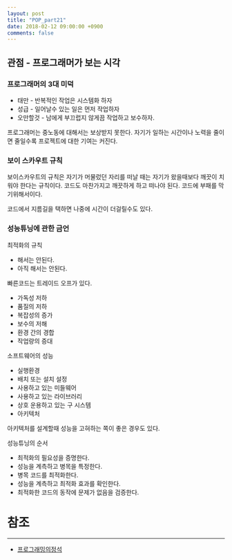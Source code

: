 ```yaml
---
layout: post
title: "POP_part21"
date: 2018-02-12 09:00:00 +0900
comments: false
---
```


## 관점 - 프로그래머가 보는 시각

### 프로그래머의 3대 미덕

* 태만 - 반복적인 작업은 시스템화 하자
* 성급 - 일어날수 있는 일은 먼저 작업하자
* 오만할것 - 남에게 부끄럽지 않게끔 작업하고 보수하자.

프로그래머는 중노동에 대해서는 보상받지 못한다. 자기가 일하는 시간이나 노력을 줄이면 줄일수록 프로젝트에 대한 기여는 커진다.

### 보이 스카우트 규칙

보이스카우트의 규칙은 자기가 머물렀던 자리를 떠날 때는 자기가 왔을때보다 깨끗이 치워야 한다는 규칙이다.
코드도 마찬가지고 깨끗하게 하고 떠나야 된다. 코드에 부패를 막기위해서이다.

코드에서 지름길을 택하면 나중에 시간이 더걸릴수도 있다.

### 성능튜닝에 관한 금언

최적화의 규칙

* 해서는 안된다.
* 아직 해서는 안된다.

빠른코드는 트레이드 오프가 있다.

* 가독성 저하
* 품질의 저하
* 복잡성의 증가
* 보수의 저해
* 환경 간의 경합
* 작업량의 증대

소프트웨어의 성능

* 실행환경
* 배치 또는 설치 설정
* 사용하고 있는 미들웨어
* 사용하고 있는 라이브러리
* 상호 운용하고 있는 구 시스템
* 아키텍처

아키텍처를 설계할때 성능을 고혀하는 쪽이 좋은 경우도 있다.

성능튜닝의 순서 

* 최적화의 필요성을 증명한다.
* 성능을 계측하고 병목을 특정한다.
* 병목 코드를 최적화한다.
* 성능을 계측하고 최적화 효과를 확인한다.
* 최적화한 코드의 동작에 문제가 없음을 검증한다.


# 참조
-----
* [프로그래밍의정석](http://www.yes24.com/24/Goods/55254076?Acode=101)
